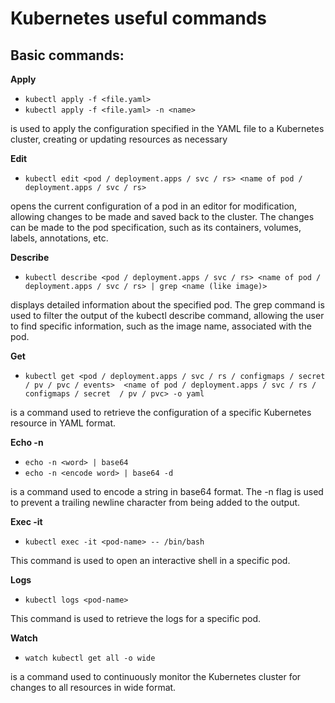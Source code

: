 # Kubernetes useful commands

Basic commands:
---------------

**Apply**
- `kubectl apply -f <file.yaml>`
- `kubectl apply -f <file.yaml> -n <name>`

is used to apply the configuration specified in the YAML file to a Kubernetes cluster, creating or updating resources as necessary

**Edit**
- `kubectl edit <pod / deployment.apps / svc / rs> <name of pod / deployment.apps / svc / rs>`

opens the current configuration of a pod in an editor for modification, allowing changes to be made and saved back to the cluster. The changes can be made to the pod specification, such as its containers, volumes, labels, annotations, etc.

**Describe**
- `kubectl describe <pod / deployment.apps / svc / rs> <name of pod / deployment.apps / svc / rs> | grep <name (like image)>`

displays detailed information about the specified pod. The grep command is used to filter the output of the kubectl describe command, allowing the user to find specific information, such as the image name, associated with the pod.

**Get**
- `kubectl get <pod / deployment.apps / svc / rs / configmaps / secret / pv / pvc / events>  <name of pod / deployment.apps / svc / rs / configmaps / secret  / pv / pvc> -o yaml`

is a command used to retrieve the configuration of a specific Kubernetes resource in YAML format.

**Echo -n**
- `echo -n <word> | base64`
- `echo -n <encode word> | base64 -d`
  
 is a command used to encode a string in base64 format. The -n flag is used to prevent a trailing newline character from being added to the output. 

**Exec -it**
- `kubectl exec -it <pod-name> -- /bin/bash`

This command is used to open an interactive shell in a specific pod.

**Logs**
- `kubectl logs <pod-name>`

This command is used to retrieve the logs for a specific pod.

**Watch**
- `watch kubectl get all -o wide`

is a command used to continuously monitor the Kubernetes cluster for changes to all resources in wide format.
